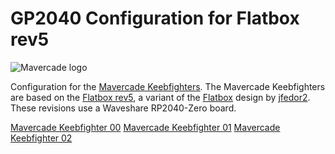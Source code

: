 # GP2040 Configuration for Flatbox rev5

![Mavercade logo](Mavercade-logo.png)

Configuration for the [Mavercade Keebfighters](https://mavercade.com/collections/mavercade-fightsticks).  The Mavercade Keebfighters are based on the [Flatbox rev5](https://github.com/jfedor2/flatbox/tree/master/hardware-rev5), a variant of the [Flatbox](https://github.com/jfedor2/flatbox) design by [jfedor2](https://github.com/jfedor2). These revisions use a Waveshare RP2040-Zero board.

[Mavercade Keebfighter 00](keebfighter-00.png)
[Mavercade Keebfighter 01](keebfighter-01.png)
[Mavercade Keebfighter 02](keebfighter-02.png)